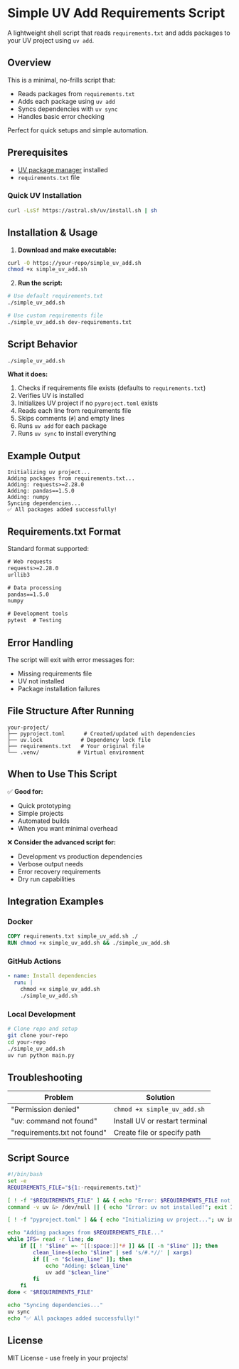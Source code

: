 # Simple UV Add Requirements Script

A lightweight shell script that reads `requirements.txt` and adds packages to your UV project using `uv add`.

## Overview

This is a minimal, no-frills script that:
- Reads packages from `requirements.txt`
- Adds each package using `uv add`
- Syncs dependencies with `uv sync`
- Handles basic error checking

Perfect for quick setups and simple automation.

## Prerequisites

- [UV package manager](https://github.com/astral-sh/uv) installed
- `requirements.txt` file

### Quick UV Installation
```bash
curl -LsSf https://astral.sh/uv/install.sh | sh
```

## Installation & Usage

1. **Download and make executable:**
```bash
curl -O https://your-repo/simple_uv_add.sh
chmod +x simple_uv_add.sh
```

2. **Run the script:**
```bash
# Use default requirements.txt
./simple_uv_add.sh

# Use custom requirements file
./simple_uv_add.sh dev-requirements.txt
```

## Script Behavior

```bash
./simple_uv_add.sh
```

**What it does:**
1. Checks if requirements file exists (defaults to `requirements.txt`)
2. Verifies UV is installed
3. Initializes UV project if no `pyproject.toml` exists
4. Reads each line from requirements file
5. Skips comments (`#`) and empty lines
6. Runs `uv add` for each package
7. Runs `uv sync` to install everything

## Example Output

```
Initializing uv project...
Adding packages from requirements.txt...
Adding: requests>=2.28.0
Adding: pandas==1.5.0
Adding: numpy
Syncing dependencies...
✅ All packages added successfully!
```

## Requirements.txt Format

Standard format supported:
```txt
# Web requests
requests>=2.28.0
urllib3

# Data processing
pandas==1.5.0
numpy

# Development tools
pytest  # Testing
```

## Error Handling

The script will exit with error messages for:
- Missing requirements file
- UV not installed
- Package installation failures

## File Structure After Running

```
your-project/
├── pyproject.toml      # Created/updated with dependencies
├── uv.lock            # Dependency lock file
├── requirements.txt   # Your original file
└── .venv/            # Virtual environment
```

## When to Use This Script

✅ **Good for:**
- Quick prototyping
- Simple projects
- Automated builds
- When you want minimal overhead

❌ **Consider the advanced script for:**
- Development vs production dependencies
- Verbose output needs
- Error recovery requirements
- Dry run capabilities

## Integration Examples

### Docker
```dockerfile
COPY requirements.txt simple_uv_add.sh ./
RUN chmod +x simple_uv_add.sh && ./simple_uv_add.sh
```

### GitHub Actions
```yaml
- name: Install dependencies
  run: |
    chmod +x simple_uv_add.sh
    ./simple_uv_add.sh
```

### Local Development
```bash
# Clone repo and setup
git clone your-repo
cd your-repo
./simple_uv_add.sh
uv run python main.py
```

## Troubleshooting

| Problem | Solution |
|---------|----------|
| "Permission denied" | `chmod +x simple_uv_add.sh` |
| "uv: command not found" | Install UV or restart terminal |
| "requirements.txt not found" | Create file or specify path |

## Script Source

```bash
#!/bin/bash
set -e
REQUIREMENTS_FILE="${1:-requirements.txt}"

[ ! -f "$REQUIREMENTS_FILE" ] && { echo "Error: $REQUIREMENTS_FILE not found!"; exit 1; }
command -v uv &> /dev/null || { echo "Error: uv not installed!"; exit 1; }

[ ! -f "pyproject.toml" ] && { echo "Initializing uv project..."; uv init --no-readme; }

echo "Adding packages from $REQUIREMENTS_FILE..."
while IFS= read -r line; do
    if [[ ! "$line" =~ ^[[:space:]]*# ]] && [[ -n "$line" ]]; then
        clean_line=$(echo "$line" | sed 's/#.*//' | xargs)
        if [[ -n "$clean_line" ]]; then
            echo "Adding: $clean_line"
            uv add "$clean_line"
        fi
    fi
done < "$REQUIREMENTS_FILE"

echo "Syncing dependencies..."
uv sync
echo "✅ All packages added successfully!"
```

## License

MIT License - use freely in your projects!
